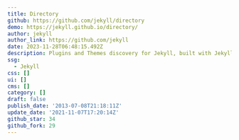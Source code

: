 ```yaml
---
title: Directory
github: https://github.com/jekyll/directory
demo: https://jekyll.github.io/directory/
author: jekyll
author_link: https://github.com/jekyll
date: 2023-11-28T06:48:15.492Z
description: Plugins and Themes discovery for Jekyll, built with Jekyll.
ssg:
  - Jekyll
css: []
ui: []
cms: []
category: []
draft: false
publish_date: '2013-07-08T21:18:11Z'
update_date: '2021-11-07T17:20:14Z'
github_star: 34
github_fork: 29
---
```

